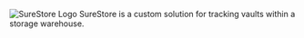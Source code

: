 ![SureStore Logo]([https://raw.githubusercontent.com/TylerShetrompf/SureStore/main/images/logo-master.png](https://raw.githubusercontent.com/TylerShetrompf/SureStore/main/images/logo.png)https://raw.githubusercontent.com/TylerShetrompf/SureStore/main/images/logo.png)
SureStore is a custom solution for tracking vaults within a storage warehouse.
